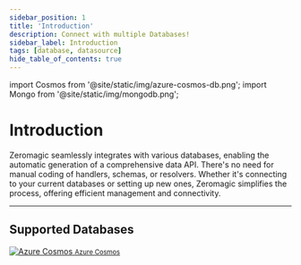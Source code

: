 ```yaml
---
sidebar_position: 1
title: 'Introduction'
description: Connect with multiple Databases! 
sidebar_label: Introduction  
tags: [database, datasource] 
hide_table_of_contents: true
---
```


import Cosmos from '@site/static/img/azure-cosmos-db.png';
import Mongo from '@site/static/img/mongodb.png';

# Introduction

Zeromagic seamlessly integrates with various databases, enabling the automatic generation of a comprehensive data API. There's no need for manual coding of handlers, schemas, or resolvers. Whether it's connecting to your current databases or setting up new ones, Zeromagic simplifies the process, offering efficient management and connectivity.

--- 
## Supported Databases


<div class="card-container">
  <a class="card" href="quickstart">
    <img src={Cosmos} alt="Azure Cosmos"  />
    <small>Azure Cosmos</small> 
  </a>

  <!-- <div class="card">
    <img src={Mongo} alt="MongoDB"  />
     <small>Mongo DB</small> 
  </div> -->
</div>